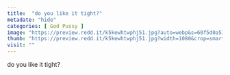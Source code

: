 ```yaml
---
title:  "do you like it tight?"
metadate: "hide"
categories: [ God Pussy ]
image: "https://preview.redd.it/k5kewhtwphj51.jpg?auto=webp&s=60f5d0a51d83768d0b05cba1998d665c130f09c4"
thumb: "https://preview.redd.it/k5kewhtwphj51.jpg?width=1080&crop=smart&auto=webp&s=2045d47ccf6035a9ce09ab315f1b728e89fe20f8"
visit: ""
---
```

do you like it tight?
